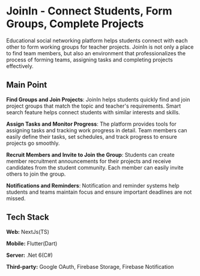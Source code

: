 
# JoinIn - Connect Students, Form Groups, Complete Projects

Educational social networking platform helps students connect with each other to form working groups for teacher projects. JoinIn is not only a place to find team members, but also an environment that professionalizes the process of forming teams, assigning tasks and completing projects effectively.

## Main Point

**Find Groups and Join Projects**: JoinIn helps students quickly find and join project groups that match the topic and teacher's requirements. Smart search feature helps connect students with similar interests and skills.

**Assign Tasks and Monitor Progress**: The platform provides tools for assigning tasks and tracking work progress in detail. Team members can easily define their tasks, set schedules, and track progress to ensure projects go smoothly.

**Recruit Members and Invite to Join the Group**: Students can create member recruitment announcements for their projects and receive candidates from the student community. Each member can easily invite others to join the group.

**Notifications and Reminders**: Notification and reminder systems help students and teams maintain focus and ensure important deadlines are not missed.

## Tech Stack

**Web:** NextJs(TS)

**Mobile:** Flutter(Dart)

**Server:** .Net 6(C#)

**Third-party:** Google OAuth, Firebase Storage, Firebase Notification
